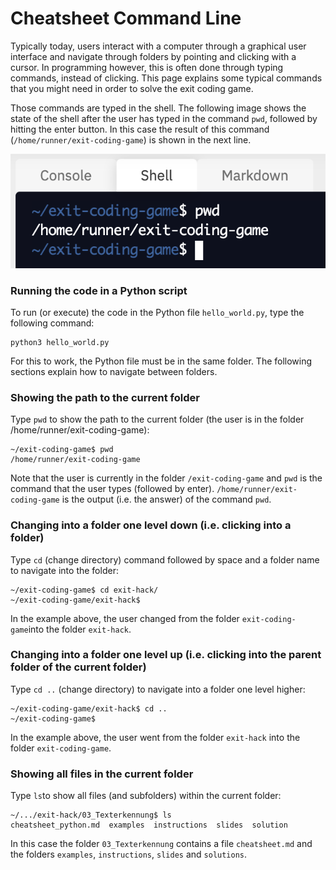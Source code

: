 # Cheatsheet Command Line
Typically today, users interact with a computer through a graphical user interface and navigate through folders by pointing and clicking with a cursor. In programming however, this is often done through typing commands, instead of clicking. This page explains some typical commands that you might need in order to solve the exit coding game.

Those commands are typed in the shell. The following image shows the state of the shell after the user has typed in the command `pwd`, followed by hitting the enter button. In this case the result of this command (`/home/runner/exit-coding-game`) is shown in the next line.

![typing commands in the repl.it shell](../img/shell.png?raw=true)

### Running the code in a Python script
To run (or execute) the code in the Python file `hello_world.py`, type the following command:
```shell
python3 hello_world.py
```
For this to work, the Python file must be in the same folder. The following sections explain how to navigate between folders.

### Showing the path to the current folder
Type `pwd` to show the path to the current folder (the user is in the folder /home/runner/exit-coding-game):
```console
~/exit-coding-game$ pwd
/home/runner/exit-coding-game
```
Note that the user is currently in the folder `/exit-coding-game` and `pwd` is the command that the user types (followed by enter). 
`/home/runner/exit-coding-game` is the output (i.e. the answer) of the command `pwd`.

### Changing into a folder one level down (i.e. clicking into a folder)
Type `cd` (change directory) command followed by space and a folder name to navigate into the folder:
```console
~/exit-coding-game$ cd exit-hack/
~/exit-coding-game/exit-hack$ 
```
In the example above, the user changed from the folder `exit-coding-game`into the folder `exit-hack`.

### Changing into a folder one level up (i.e. clicking into the parent folder of the current folder)
Type `cd ..` (change directory) to navigate into a folder one level higher:
```console
~/exit-coding-game/exit-hack$ cd ..
~/exit-coding-game$ 
```
In the example above, the user went from the folder `exit-hack` into the folder `exit-coding-game`.

### Showing all files in the current folder
Type `ls`to show all files (and subfolders) within the current folder:
```console
~/.../exit-hack/03_Texterkennung$ ls
cheatsheet_python.md  examples  instructions  slides  solution
```
In this case the folder `03_Texterkennung` contains a file `cheatsheet.md` and the folders `examples`, `instructions`, `slides` and `solutions`. 




